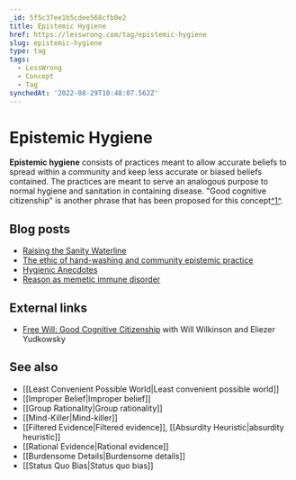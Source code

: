 ```yaml
---
_id: 5f5c37ee1b5cdee568cfb0e2
title: Epistemic Hygiene
href: https://lesswrong.com/tag/epistemic-hygiene
slug: epistemic-hygiene
type: tag
tags:
  - LessWrong
  - Concept
  - Tag
synchedAt: '2022-08-29T10:48:07.562Z'
---
```

# Epistemic Hygiene

**Epistemic hygiene** consists of practices meant to allow accurate beliefs to spread within a community and keep less accurate or biased beliefs contained. The practices are meant to serve an analogous purpose to normal hygiene and sanitation in containing disease. "Good cognitive citizenship" is another phrase that has been proposed for this concept[^1^](#fn1).

## Blog posts

- [Raising the Sanity Waterline](http://lesswrong.com/lw/1e/raising_the_sanity_waterline/)
- [The ethic of hand-washing and community epistemic practice](http://lesswrong.com/lw/u/the_ethic_of_handwashing_and_community_epistemic/)
- [Hygienic Anecdotes](http://lesswrong.com/lw/6a/hygienic_anecdotes/)
- [Reason as memetic immune disorder](http://lesswrong.com/lw/18b/reason_as_memetic_immune_disorder/)

## External links

- [Free Will: Good Cognitive Citizenship](http://bloggingheads.tv/diavlogs/17359) with Will Wilkinson and Eliezer Yudkowsky

## See also

- [[Least Convenient Possible World|Least convenient possible world]]
- [[Improper Belief|Improper belief]]
- [[Group Rationality|Group rationality]]
- [[Mind-Killer|Mind-killer]]
- [[Filtered Evidence|Filtered evidence]], [[Absurdity Heuristic|absurdity heuristic]]
- [[Rational Evidence|Rational evidence]]
- [[Burdensome Details|Burdensome details]]
- [[Status Quo Bias|Status quo bias]]